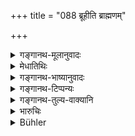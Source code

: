 +++
title = "088 ब्रूहीति ब्राह्मणम्"

+++

<details><summary>गङ्गानथ-मूलानुवादः</summary>

He shall question the Brāhmaṇa with the word ‘speak,’ the Kṣatriya with ‘speak out the truth,’ the Vaiśya by sins pertaining to kine, grain and food, and the Śūdra by all the sins.—(88)
</details>

<details><summary>मेधातिथिः</summary>

[^३०९]:
     All editions read "sarvais," but it is clear that Medhātithi's reading was "ebhis", as is evident from his commentary: "vakṣyamāṇaiḥ pātakaiḥ", and the reading "śūdram ebhis tu pātakaiḥ" given at 8.99.

<u>क्व पुनर्</u> इयं तृतीया **गोबीजकाञ्चनैर्** इति । यदि तावत् **पृच्छेद्** इति क्रियासंबन्धात् करणम् उच्यते, तद् अनुपपन्नम् । शब्दो हि तत्र करणम्, नार्थः । 

<u>नैष दोषः</u> । यथा गवादीनि प्रश्नकरणत्वं प्रतिपद्यन्ते तथा व्याख्येयम् । **पातकैर्** इत्य् उभयशेषो विज्ञेयः- **गोबीजकाञ्चनैः पातकैर्** इति । तेनायम् अर्थो भवति । गोबीजकाञ्चनविषयैः पातकप्रदर्शनैः पृच्छेद् इति । "गां हृत्वा हत्वा वा यत् पातकं तद् भवति तव मिथ्या वदतः" इति प्रश्नवाक्यं पठितव्यम् । एवं वक्ष्यमाणैः पातकैः शूद्रं पृच्छेत् । पातकशब्दस् तु पातकप्रदर्शनार्थेष्व्[^३१०] अभिधानेषु द्रष्टव्यो मुख्यानां प्रश्नकरणत्वाभावाद् इत्य् उक्तम् ॥ ८.८८ ॥
</details>

<details><summary>गङ्गानथ-भाष्यानुवादः</summary>

“On what basis do we have the instrumental ending in *gobījakāñcanaiḥ*? If it be said to be due to these being *instruments* in the act of
*questioning*, that cannot be; as it is the word (and not the kine,
etc.) that are the *instruments*, a means of questioning.”

There is no force in this objection. We have to construe the words in such a manner as to make the ‘kine,’ etc., instruments of the questioning. The word ‘*pātakaiḥ*,’ ‘*sins*’ has got to be construed both ways, so that we have the phrase ‘*gobījakāñcunaiḥ pātakaiḥ*,’ which gives the meaning that ‘he should ask them by mentioning sins pertaining to the kine, grains and gold,’ *i.e*., the form of the question to be employed should he—‘if you tell a lie, you would he incurring the same sin that follows from stealing or killing the cow.’

Similarly, by mentioning the sins going to be enumerated (in the next verse), he should question the *Śūdra*. The term ‘*sin*’ here should he taken as standing for *words expressing sins*; because the sins themselves could not be the *means or instrument* of the *questioning*, as pointed out above.—(88)
</details>

<details><summary>गङ्गानथ-टिप्पन्यः</summary>

‘*Gobījakañcanaiḥ*’—‘Threatening him with the guilt of all offences committed against kine and the rest’ (Medhātithi) ‘with the guilt of the theft of kine etc.’ (Govindarāja, Kullūka and Rāghavānanda);—‘with the loss of his kine etc.’ (Nārāyaṇa);—‘by making him touch the cow and other things’ (Nandana).

This verse is quoted in *Aparārka* (p. 674);—and in *Parāśaramādhava* (Vyavahāra, p. 78), where however the first half is read as “sasyena śāpayedvi??aṃ kṣanniyaṃ vāhanāyudhaiḥ”;—in *Smṛtitattva* (II, p. 215), which adds:—The Vaiśya is to be admonished with the words:—‘those sins would accrue to you which are involved in stealing the cow etc. if you tell a lie and the Śūdra with the words—‘all kinds of sins would fall on you etc. etc.’;—in *Smṛticandrikā* (Vyavahāra, p. 204);—and in
*Kṛtyakalpataru* (33b).
</details>

<details><summary>गङ्गानथ-तुल्य-वाक्यानि</summary>

*Viṣṇu* (8.20-23).—‘The Brāhmaṇa witness, the Judge shall exhort to
*declare*,—the Kṣatriya, to *declare the truth*:—the Vaiśya he shall
address thus:—‘*Thy kine and gold shall yield thee no fruit*”;—the Śūdra he should address thus:—“*Thou shalt have to atone for all heavy crimes*.”’

*Nārada* (1.198).—‘He shall cause the Brāhmaṇa to swear by truth, the
Kṣatriya by his conveyances and weapons, the Vaiśya by his cows, grain or gold; and the Śūdra by all sorts of crimes.’
</details>

<details><summary>भारुचिः</summary>

पातकार्था अनुयोगाः पातकशब्देनोच्यन्ते, मिथ्यावचनप्रतिषेधार्थाः । इदं चापरं ब्राह्मणस्य साक्षित्वेन निदर्शनम् ॥ ८.८८ ॥
</details>

<details><summary>Bühler</summary>

088	Let him examine a Brahmana (beginning with) 'Speak,' a Kshatriya (beginning with) 'Speak the truth,' a Vaisya (admonishing him) by (mentioning) his kine, grain, and gold, a Sudra (threatening him) with (the guilt of) every crime that causes loss of caste;
</details>
